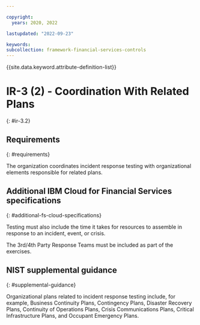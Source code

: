 ```yaml
---

copyright:
  years: 2020, 2022

lastupdated: "2022-09-23"

keywords: 
subcollection: framework-financial-services-controls
---
```


{{site.data.keyword.attribute-definition-list}}

# IR-3 (2) - Coordination With Related Plans
{: #ir-3.2}

## Requirements
{: #requirements}

The organization coordinates incident response testing with organizational elements responsible for related plans.

## Additional IBM Cloud for Financial Services specifications
{: #additional-fs-cloud-specifications}

Testing must also include the time it takes for resources to assemble in response to an incident, event, or crisis.

The 3rd/4th Party Response Teams must be included as part of the exercises.

## NIST supplemental guidance
{: #supplemental-guidance}

Organizational plans related to incident response testing include, for example, Business Continuity Plans, Contingency Plans, Disaster Recovery Plans, Continuity of Operations Plans, Crisis Communications Plans, Critical Infrastructure Plans, and Occupant Emergency Plans.

